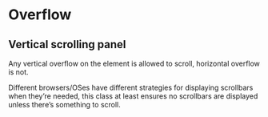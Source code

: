 # Overflow

## Vertical scrolling panel

Any vertical overflow on the element is allowed to scroll, horizontal overflow is not.

Different browsers/OSes have different strategies for displaying scrollbars when they’re needed, this class at least ensures no scrollbars are displayed unless there’s something to scroll.
